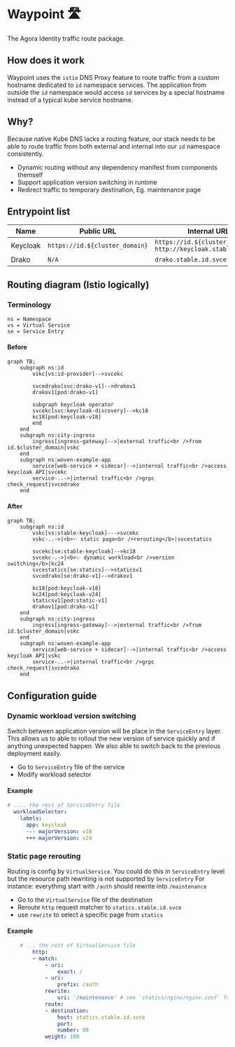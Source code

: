 # Waypoint 🛣️
The Agora Identity traffic route package. 

## How does it work
Waypoint uses the `istio` DNS Proxy feature to route traffic from a custom hostname dedicated to `id` namespace services. The application from outside the `id` namespace would access `id` services by a special hostname instead of a typical kube service hostname.

## Why?
Because native Kube DNS lacks a routing feature, our stack needs to be able to route traffic from both external and internal into our `id` namespace consistently.

- Dynamic routing without any dependency manifest from components themself
- Support application version switching in runtime
- Redirect traffic to temporary destination, Eg. maintenance page
 
## Entrypoint list
|Name|Public URL|Internal URL|Kube service URL|
|---|---|---|---|
|Keycloak|`https://id.${cluster_domain}`|`https://id.${cluster_domain}`<br />`http://keycloak.stable.id.svce`|`http://keycloak.id.svc.cluster.local`|
|Drako|`N/A`|`drako.stable.id.svce:9001`|`drako-v1.id.svc.cluster.local:9001`|


## Routing diagram (Istio logically)
### Terminology
```
ns = Namespace
vs = Virtual Service
se = Service Entry
```
#### Before
```mermaid
graph TB;
    subgraph ns:id
        vskc[vs:id-provider]-->svcekc

        svcedrako[svc:drako-v1]-->drakov1
        drakov1[pod:drako-v1]

        subgraph keycloak operator
        svcekc[svc:keycloak-discovery]-->kc18
        kc18[pod:keycloak-v18]
        end
    end
    subgraph ns:city-ingress
        ingress[ingress-gateway]-->|external traffic<br />from id.$cluster_domain|vskc
    end
    subgraph ns:woven-example-app
        service[web-service + sidecar]-->|internal traffic<br />access keycloak API|svcekc
        service-..->|internal traffic<br />grpc check_request|svcedrako
    end
```

#### After
```mermaid
graph TB;
    subgraph ns:id
        vskc[vs:stable-keycloak]--->svcekc
        vskc-..->|<b>✨ static page<br />rerouting</b>|svcestatics

        svcekc[se:stable-keycloak]-->kc18
        svcekc-.->|<b>✨ dynamic workload<br />version switching</b>|kc24
        svcestatics[se:statics]-->staticsv1
        svcedrako[se:drako-v1]-->drakov1

        kc18[pod:keycloak-v18]
        kc24[pod:keycloak-v24]
        staticsv1[pod:static-v1]
        drakov1[pod:drako-v1]
    end
    subgraph ns:city-ingress
        ingress[ingress-gateway]-->|external traffic<br />from id.$cluster_domain|vskc
    end
    subgraph ns:woven-example-app
        service[web-service + sidecar]-->|internal traffic<br />access keycloak API|vskc
        service-..->|internal traffic<br />grpc check_request|svcedrako
    end
```


## Configuration guide

### Dynamic workload version switching
Switch between application version will be place in the `ServiceEntry` layer. This allows us to able to rollout the new version of service quickly and if anything unexpected happen. We also able to switch back to the previous deployment easily.
- Go to `ServiceEntry` file of the service
- Modify workload selector
#### Example
```yaml
# .... the rest of ServiceEntry file
  workloadSelector:
    labels:
      app: keycloak
      --- majorVersion: v18
      +++ majorVersion: v24
```

### Static page rerouting
Routing is config by `VirtualService`. You could do this in `ServiceEntry` level but the resource path rewriting is not supported by `ServiceEntry` For instance: everything start with `/auth` should rewrite into `/maintenance`



- Go to the `VirtualService` file of the destination
- Reroute `http` request matcher to `statics.stable.id.svce`
- use `rewrite` to select a specific page from `statics`

#### Example
```yaml
    # ... the rest of VirtualService file
        http:
        - match:
            - uri:
                exact: /
            - uri:
                prefix: /auth
            rewrite: 
                uri: '/maintenance' # see `statics/nginx/nginx.conf` for more information
            route:
            - destination:
                host: statics.stable.id.svce
                port:
                number: 80
            weight: 100
```
